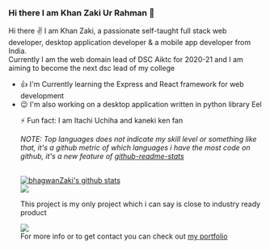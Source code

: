 ### Hi there I am Khan Zaki Ur Rahman 👋


<!--
**bhagwanZaki/bhagwanZaki** is a ✨ _special_ ✨ repository because its `README.md` (this file) appears on your GitHub profile.

Here are some ideas to get you started:

- 🔭 I’m currently working on ...
- 🌱 I’m currently learning ...
- 👯 I’m looking to collaborate on ...
- 🤔 I’m looking for help with ...
- 💬 Ask me about ...
- 📫 How to reach me: ...
- 😄 Pronouns: ...
- ⚡ Fun fact: ...
-->


Hi there ✌ I am Khan Zaki, a passionate self-taught full stack web developer, desktop application developer & a mobile app developer from India.<br>
Currently I am the web domain lead of DSC Aiktc for 2020-21 and I am aiming to become the next dsc lead of my college


<ul>
<li> 👍 I'm Currently learning the Express and React framework for web development 
<li> 😉 I'm also working on a desktop application written in python library Eel 
  
⚡ Fun fact: I am Itachi Uchiha and kaneki ken fan
<br>

*NOTE: Top languages does not indicate my skill level or something like that, it's a github metric of which languages i have the most code on github, it's a new feature of [github-readme-stats](https://github.com/anuraghazra/github-readme-stats)*

<br>

<a href="https://github.com/bhagwanZaki/github-readme-stats">
  <img align="center" src="https://github-readme-stats.vercel.app/api?username=bhagwanZaki&show_icons=true&include_all_commits=true&theme=chartreuse-dark" alt="bhagwanZaki's github stats" />
</a>

<br>

<a href="https://github.com/bhagwanZaki/github-readme-stats">
  <!-- Change the `github-readme-stats.anuraghazra1.vercel.app` to `github-readme-stats.vercel.app`  -->
  <img align="center" src="https://github-readme-stats.vercel.app/api/top-langs/?username=bhagwanZaki&theme=chartreuse-dark&langs_count=8" />
</a>

<br>

This project is my only project which i can say is close to industry ready product

<a href="https://github.com/anuraghazra/github-readme-stats">
  <!-- Change the `github-readme-stats.anuraghazra1.vercel.app` to `github-readme-stats.vercel.app`  -->
  <img align="center" src="https://github-readme-stats.vercel.app/api/pin/?username=Floran-Github&repo=Project-code&theme=chartreuse-dark&show_owner=true" />
</a>  
<br>
For more info or to get contact you can check out <a href="https://zakiportfolio.netlify.app/">my portfolio</a>

